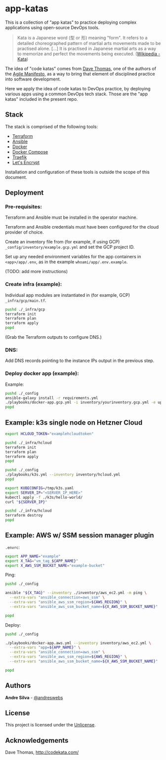 # app-katas

This is a collection of "app katas" to practice deploying complex applications
using open-source DevOps tools.

> Kata is a Japanese word (型 or 形) meaning "form". It refers to a detailed
> choreographed pattern of martial arts movements made to be practised alone.
> [...] It is practised in Japanese martial arts as a way to memorize and
> perfect the movements being executed.
> ([Wikipedia - Kata](https://en.wikipedia.org/wiki/Kata))

The idea of "code katas" comes from [Dave Thomas](https://pragdave.me/), one of
the authors of the [Agile Manifesto](https://agilemanifesto.org/), as a way to
bring that element of disciplined practice into software development.

Here we apply the idea of code katas to DevOps practice, by deploying various
apps using a common DevOps tech stack. Those are the "app katas" included in the
present repo.

## Stack

The stack is comprised of the following tools:

- [Terraform](https://www.terraform.io/)
- [Ansible](https://www.ansible.com/)
- [Docker](https://www.docker.com/)
- [Docker Compose](https://docs.docker.com/compose/)
- [Traefik](https://traefik.io/)
- [Let's Encrypt](https://letsencrypt.org/)

Installation and configuration of these tools is outside the scope of this
document.

## Deployment

### **Pre-requisites:**

Terraform and Ansible must be installed in the operator machine.

Terraform and Ansible credentials must have been configured for the cloud
provider of choice.

Create an inventory file from (for example, if using GCP)
`_config/inventory/example.gcp.yml` and set the GCP project ID.

Set up any needed environment variables for the app containers in
`<app>/app/.env`, as in the example `whoami/app/.env.example`.

(TODO: add more instructions)

### **Create infra (example):**

Individual app modules are instantiated in (for example, GCP)
`_infra/gcp/main.tf`.

```sh
pushd ./_infra/gcp
terraform init
terraform plan
terraform apply
popd
```

(Grab the Terraform outputs to configure DNS.)

### **DNS:**

Add DNS records pointing to the instance IPs output in the previous step.

### **Deploy docker app (example):**

Example:

```sh
pushd ./_config
ansible-galaxy install -r requirements.yml
./playbooks/docker-app.gcp.yml -i inventory/yourinventory.gcp.yml -e upgrade_system=true -e app=whoami
popd
```

## Example: k3s single node on Hetzner Cloud

```sh
export HCLOUD_TOKEN="examplehcloudtoken"
```

```sh
pushd ./_infra/hcloud
terraform init
terraform plan
terraform apply
popd
```

```sh
pushd ./_config
./playbooks/k3s.yml --inventory inventory/hcloud.yml
popd
```

```sh
export KUBECONFIG=/tmp/k3s.yaml
export SERVER_IP="<SERVER_IP_HERE>"
kubectl apply -f ./k3s/hello-world/
curl "${SERVER_IP}"
```

```sh
pushd ./_infra/hcloud
terraform destroy
popd
```

## Example: AWS w/ SSM session manager plugin

`.envrc`:

```sh
export APP_NAME="example"
export X_TAG="vm_tag_${APP_NAME}"
export X_AWS_SSM_BUCKET_NAME="example-bucket"
```

Ping:

```sh
pushd ./_config

ansible "${X_TAG}" --inventory ./inventory/aws_ec2.yml -m ping \
  --extra-vars "ansible_connection=aws_ssm" \
  --extra-vars "ansible_aws_ssm_region=${AWS_REGION}" \
  --extra-vars "ansible_aws_ssm_bucket_name=${X_AWS_SSM_BUCKET_NAME}"

popd
```

Deploy:

```sh
pushd ./_config

./playbooks/docker-app.aws.yml --inventory inventory/aws_ec2.yml \
  --extra-vars "app=${APP_NAME}" \
  --extra-vars "ansible_connection=aws_ssm" \
  --extra-vars "ansible_aws_ssm_region=${AWS_REGION}" \
  --extra-vars "ansible_aws_ssm_bucket_name=${X_AWS_SSM_BUCKET_NAME}"

popd
```

## Authors

**Andre Silva** - [@andreswebs](https://github.com/andreswebs)

## License

This project is licensed under the [Unlicense](UNLICENSE).

## Acknowledgements

Dave Thomas, <http://codekata.com/>
